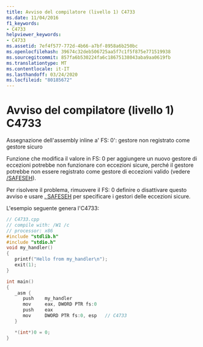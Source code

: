 ```yaml
---
title: Avviso del compilatore (livello 1) C4733
ms.date: 11/04/2016
f1_keywords:
- C4733
helpviewer_keywords:
- C4733
ms.assetid: 7ef4f577-772d-4b66-a7bf-8958a6b250bc
ms.openlocfilehash: 39674c32deb506725aa5f7c1f5f875e771519938
ms.sourcegitcommit: 857fa6b530224fa6c18675138043aba9aa0619fb
ms.translationtype: MT
ms.contentlocale: it-IT
ms.lasthandoff: 03/24/2020
ms.locfileid: "80185672"
---
```

# <a name="compiler-warning-level-1-c4733"></a>Avviso del compilatore (livello 1) C4733

Assegnazione dell'assembly inline a' FS: 0': gestore non registrato come gestore sicuro

Funzione che modifica il valore in FS: 0 per aggiungere un nuovo gestore di eccezioni potrebbe non funzionare con eccezioni sicure, perché il gestore potrebbe non essere registrato come gestore di eccezioni valido (vedere [/SAFESEH](../../build/reference/safeseh-image-has-safe-exception-handlers.md)).

Per risolvere il problema, rimuovere il FS: 0 definire o disattivare questo avviso e usare [. SAFESEH](../../assembler/masm/dot-safeseh.md) per specificare i gestori delle eccezioni sicure.

L'esempio seguente genera l'C4733:

```cpp
// C4733.cpp
// compile with: /W1 /c
// processor: x86
#include "stdlib.h"
#include "stdio.h"
void my_handler()
{
   printf("Hello from my_handler\n");
   exit(1);
}

int main()
{
   _asm {
      push    my_handler
      mov     eax, DWORD PTR fs:0
      push    eax
      mov     DWORD PTR fs:0, esp   // C4733
   }

   *(int*)0 = 0;
}
```
